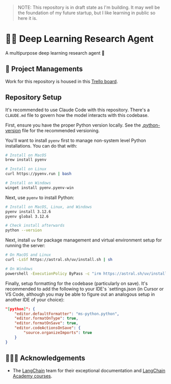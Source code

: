 > NOTE: This repository is in draft state as I'm building. It may well be the foundation of my future startup, but I like learning in public so here it is.

# 🧠🤖 Deep Learning Research Agent

A multipurpose deep learning research agent 🔗

## 🧱 Project Managements

Work for this repository is housed in this [Trello board](https://trello.com/b/Qm5Ltjec/deep-learning-agent).

## Repository Setup

It's recommended to use Claude Code with this repository. There's a `CLAUDE.md` file to govern how the model interacts with this codebase.

First, ensure you have the proper Python version locally. See the [.python-version](./.python-version) file for the recommended versioning.

You'll want to install `pyenv` first to manage non-system level Python installations. You can do that with:

```bash
# Install on MacOS
brew install pyenv

# Install on Linux
curl https://pyenv.run | bash

# Install on Windows
winget install pyenv.pyenv-win
```

Next, use `pyenv` to install Python:

```bash
# Install on MacOS, Linux, and Windows
pyenv install 3.12.6
pyenv global 3.12.6

# Check install afterwards
python --version
```

Next, install `uv` for package management and virtual environment setup for running the server:

```bash
# On MacOS and Linux
curl -LsSf https://astral.sh/uv/install.sh | sh

# On Windows
powershell -ExecutionPolicy ByPass -c "irm https://astral.sh/uv/install.ps1 | iex"
```

Finally, setup formatting for the codebase (particularly on save). It's recommended to add the following to your IDE's `settings.json (in Cursor or VS Code, although you may be able to figure out an analogous setup in another IDE of your choice):

```json
"[python]": {
    "editor.defaultFormatter": "ms-python.python",
    "editor.formatOnType": true,
    "editor.formatOnSave": true,
    "editor.codeActionsOnSave": {
        "source.organizeImports": true
    }
}
```

## 🙇🏻‍♂️ Acknowledgements

- The [LangChain](https://www.langchain.com) team for their exceptional documentation and [LangChain Academy courses](https://academy.langchain.com).